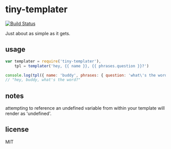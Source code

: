 tiny-templater
===

[![Build Status](https://travis-ci.org/jarofghosts/tiny-templater.png?branch=master)](https://travis-ci.org/jarofghosts/tiny-templater)

Just about as simple as it gets.

## usage

```js
var templater = require('tiny-templater'),
    tpl = templater('hey, {{ name }}, {{ phrases.question }}?')

console.log(tpl({ name: 'buddy', phrases: { question: 'what\'s the word?'}}))
// "hey, buddy, what's the word?"
```

## notes

attempting to reference an undefined variable from within your template will
render as 'undefined'.

## license

MIT
